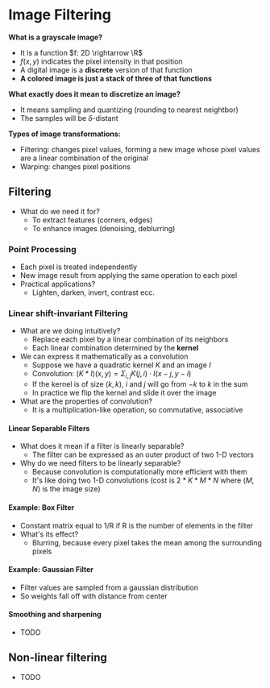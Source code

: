 # Image Filtering

**What is a grayscale image?**

- It is a function $f: 2D \rightarrow \R$
- $f(x,y)$ indicates the pixel intensity in that position
- A digital image is a **discrete** version of that function
- **A colored image is just a stack of three of that functions**

**What exactly does it mean to discretize an image?**

- It means sampling and quantizing (rounding to nearest neightbor)
- The samples will be $\delta$-distant

**Types of image transformations:**

- Filtering: changes pixel values, forming a new image whose pixel values are a linear combination of the original
- Warping: changes pixel positions

## Filtering

- What do we need it for?
  - To extract features (corners, edges)
  - To enhance images (denoising, deblurring)

### Point Processing

- Each pixel is treated independently
- New image result from applying the same operation to each pixel
- Practical applications?
  - Lighten, darken, invert, contrast ecc.

### Linear shift-invariant Filtering

- What are we doing intuitively?
  - Replace each pixel by a linear combination of its neighbors
  - Each linear combination determined by the **kernel**
- We can express it mathematically as a convolution
  - Suppose we have a quadratic kernel $K$ and an image $I$
  - Convolution: $(K*I)(x,y)=\Sigma_{i,j} K(j,i) \cdot I(x-j,y-i)$
  - If the kernel is of size $(k,k)$, $i$ and $j$ will go from $-k$ to $k$ in the sum
  - In practice we flip the kernel and slide it over the image
- What are the properties of convolution?
  - It is a multiplication-like operation, so commutative, associative

#### Linear Separable Filters

- What does it mean if a filter is linearly separable?
  - The filter can be expressed as an outer product of two 1-D vectors
- Why do we need filters to be linearly separable?
  - Because convolution is computationally more efficient with them
  - It's like doing two 1-D convolutions (cost is $2*K*M*N$ where $(M,N)$ is the image size)

#### Example: Box Filter

- Constant matrix equal to 1/R if R is the number of elements in the filter
- What's its effect?
  - Blurring, because every pixel takes the mean among the surrounding pixels

#### Example: Gaussian Filter

- Filter values are sampled from a gaussian distribution
- So weights fall off with distance from center

#### Smoothing and sharpening

- TODO

## Non-linear filtering

- TODO

